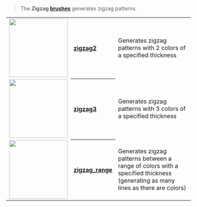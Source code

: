 > The **Zigzag [brushes](Brush-Shaders)** generates zigzag patterns.

<!-- LIST zigzags 160 -->
<table>
	<tbody>
		<tr>
			<td height="160" align="left"><a href="zigzag2"><img width="160" src="https://s3.amazonaws.com/misc.lachlanmcdonald.com/magicavoxel-shaders/0.10.2/zigzag2_direction0.png?cache=1594058070" alt=""></a></td>
			<th align="left"><a href="zigzag2">zigzag2</a></th>
			<td>Generates zigzag patterns with 2 colors of a specified thickness</td>
		</tr>
		<tr>
			<td height="160" align="left"><a href="zigzag3"><img width="160" src="https://s3.amazonaws.com/misc.lachlanmcdonald.com/magicavoxel-shaders/0.10.2/zigzag3_direction0.png?cache=1594058070" alt=""></a></td>
			<th align="left"><a href="zigzag3">zigzag3</a></th>
			<td>Generates zigzag patterns with 3 colors of a specified thickness</td>
		</tr>
		<tr>
			<td height="160" align="left"><a href="zigzag_range"><img width="160" src="https://s3.amazonaws.com/misc.lachlanmcdonald.com/magicavoxel-shaders/0.10.2/zigzag_range_example2.png?cache=1594058070" alt=""></a></td>
			<th align="left"><a href="zigzag_range">zigzag_range</a></th>
			<td>Generates zigzag patterns between a range of colors with a specified thickness (generating as many lines as there are colors)</td>
		</tr>
	</tbody>
</table>
<!-- END -->


